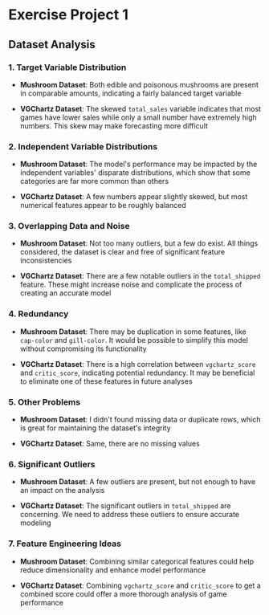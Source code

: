 # Exercise Project 1

## Dataset Analysis

### 1. Target Variable Distribution

- **Mushroom Dataset**: Both edible and poisonous mushrooms are present in comparable amounts, indicating a fairly balanced target variable

- **VGChartz Dataset**: The skewed `total_sales` variable indicates that most games have lower sales while only a small number have extremely high numbers. This skew may make forecasting more difficult
  
### 2. Independent Variable Distributions

- **Mushroom Dataset**: The model's performance may be impacted by the independent variables' disparate distributions, which show that some categories are far more common than others

- **VGChartz Dataset**: A few numbers appear slightly skewed, but most numerical features appear to be roughly balanced

### 3. Overlapping Data and Noise

- **Mushroom Dataset**: Not too many outliers, but a few do exist. All things considered, the dataset is clear and free of significant feature inconsistencies
  
- **VGChartz Dataset**: There are a few notable outliers in the `total_shipped` feature. These might increase noise and complicate the process of creating an accurate model

### 4. Redundancy

- **Mushroom Dataset**: There may be duplication in some features, like `cap-color` and `gill-color`. It would be possible to simplify this model without compromising its functionality

- **VGChartz Dataset**: There is a high correlation between `vgchartz_score` and `critic_score`, indicating potential redundancy. It may be beneficial to eliminate one of these features in future analyses

### 5. Other Problems

- **Mushroom Dataset**: I didn't found missing data or duplicate rows, which is great for maintaining the dataset's integrity

- **VGChartz Dataset**: Same, there are no missing values
  
### 6. Significant Outliers

- **Mushroom Dataset**: A few outliers are present, but not enough to have an impact on the analysis

- **VGChartz Dataset**: The significant outliers in `total_shipped` are concerning. We need to address these outliers to ensure accurate modeling

### 7. Feature Engineering Ideas

- **Mushroom Dataset**: Combining similar categorical features could help reduce dimensionality and enhance model performance

- **VGChartz Dataset**: Combining `vgchartz_score` and `critic_score` to get a combined score could offer a more thorough analysis of game performance
